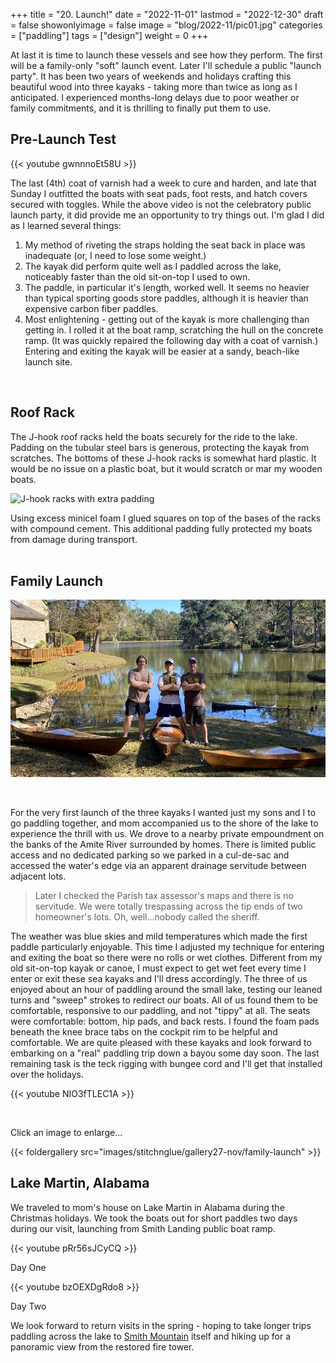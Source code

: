 +++
title = "20. Launch!"
date = "2022-11-01"
lastmod = "2022-12-30"
draft = false
showonlyimage = false
image = "blog/2022-11/pic01.jpg"
categories = ["paddling"]
tags = ["design"]
weight = 0
+++

At last it is time to launch these vessels and see how they perform. The first will be a family-only "soft" launch event. Later I'll schedule a public "launch party".<!--more--> It has been two years of weekends and holidays crafting this beautiful wood into three kayaks - taking more than twice as long as I anticipated. I experienced months-long delays due to poor weather or family commitments, and it is thrilling to finally put them to use.

## Pre-Launch Test

{{< youtube gwnnnoEt58U >}}

The last (4th) coat of varnish had a week to cure and harden, and late that Sunday I outfitted the boats with seat pads, foot rests, and  hatch covers secured with toggles. While the above video is not the celebratory public launch party, it did provide me an opportunity to try things out. I'm glad I did as I learned several things:

1. My method of riveting the straps holding the seat back in place was inadequate (or, I need to lose some weight.)
2. The kayak did perform quite well as I paddled across the lake, noticeably faster than the old sit-on-top I used to own.
3. The paddle, in particular it's length, worked well. It seems no heavier than typical sporting goods store paddles, although it is heavier than expensive carbon fiber paddles.
4. Most enlightening - getting out of the kayak is more challenging than getting in. I rolled it at the boat ramp, scratching the hull on the concrete ramp. (It was quickly repaired the following day with a coat of varnish.) Entering and exiting the kayak will be easier at a sandy, beach-like launch site.

</br>

## Roof Rack

The J-hook roof racks held the boats securely for the ride to the lake. Padding on the tubular steel bars is generous, protecting the kayak from scratches. The bottoms of these J-hook racks is somewhat hard plastic. It would be no issue on a plastic boat, but it would scratch or mar my wooden boats. 

![J-hook racks with extra padding](/stitchnglue/images/stitchnglue/gallery27-nov/J-hook_kayak_racks-thumb.jpg)


Using excess minicel foam I glued squares on top of the bases of the racks with compound cement. This additional padding fully protected my boats from damage during transport.
</br></br>

## Family Launch

![First family launch](2022-11_-27_kayaking-first-trio_cropped.jpg)

</br>

For the very first launch of the three kayaks I wanted just my sons and I to go paddling together, and mom accompanied us to the shore of the lake to experience the thrill with us. We drove to a nearby private empoundment on the banks of the Amite River surrounded by homes. There is limited public access and no dedicated parking so we parked in a cul-de-sac and accessed the water's edge via an apparent drainage servitude between adjacent lots. 

> Later I checked the Parish tax assessor's maps and there is no servitude. We were totally trespassing across the tip ends of two homeowner's lots. Oh, well...nobody called the sheriff.

The weather was blue skies and mild temperatures which made the first paddle particularly enjoyable. This time I adjusted my technique for entering and exiting the boat so there were no rolls or wet clothes. Different from my old sit-on-top kayak or canoe, I must expect to get wet feet every time I enter or exit these sea kayaks and I'll dress accordingly. The three of us enjoyed about an hour of paddling around the small lake, testing our leaned turns and "sweep" strokes to redirect our boats. All of us found them to be comfortable, responsive to our paddling, and not "tippy" at all. The seats were comfortable: bottom, hip pads, and back rests. I found the foam pads beneath the knee brace tabs on the cockpit rim to be helpful and comfortable. We are quite pleased with these kayaks and look forward to embarking on a "real" paddling trip down a bayou some day soon. The last remaining task is the teck rigging with bungee cord and I'll get that installed over the holidays.

{{< youtube NIO3fTLEC1A >}}

</br>

Click an image to enlarge...

{{< foldergallery src="images/stitchnglue/gallery27-nov/family-launch" >}}
<br>


## Lake Martin, Alabama

We traveled to mom's house on Lake Martin in Alabama during the Christmas holidays. We took the boats out for short paddles two days during our visit, launching from Smith Landing public boat ramp.

{{< youtube pRr56sJCyCQ >}}

Day One
</br>

{{< youtube bzOEXDgRdo8 >}}

Day Two

 We look forward to return visits in the spring - hoping to take longer trips paddling across the lake to [Smith Mountain](https://howisjt.com/posts/travel-alabama-lk-martin/#smith-mountain) itself and hiking up for a panoramic view from the restored fire tower.
 </br>